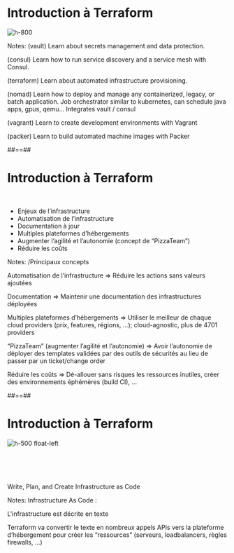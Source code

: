 <!-- .slide: class="flex-row"-->

# Introduction à Terraform

![](./assets/images/g418fd663c2_0_148.png 'h-800')

Notes:
(vault)
Learn about secrets management and data protection.

(consul)
Learn how to run service discovery and a service mesh with Consul.

(terraform)
Learn about automated infrastructure provisioning.

(nomad)
Learn how to deploy and manage any containerized, legacy, or batch application.
Job orchestrator similar to kubernetes, can schedule java apps, gpus, qemu...
Integrates vault / consul

(vagrant)
Learn to create development environments with Vagrant

(packer)
Learn to build automated machine images with Packer


##==##


# Introduction à Terraform

<br>

* Enjeux de l’infrastructure
* Automatisation de l’infrastructure
* Documentation à jour
* Multiples plateformes d’hébergements
* Augmenter l’agilité et l’autonomie (concept de “PizzaTeam”)
* Réduire les coûts

Notes:
/Principaux concepts

Automatisation de l’infrastructure => Réduire les actions sans valeurs ajoutées

Documentation => Maintenir une documentation des infrastructures déployées

Multiples plateformes d’hébergements => Utiliser le meilleur de chaque cloud providers (prix, features, régions, …); cloud-agnostic, plus de 4701 providers

“PizzaTeam” (augmenter l’agilité et l’autonomie) => Avoir l’autonomie de déployer des templates validées par des outils de sécurités au lieu de passer par un ticket/change order

Réduire les coûts => Dé-allouer sans risques les ressources inutiles, créer des environnements éphémères (build CI), ...


##==##


# Introduction à Terraform

![](./assets/images/g418fd663c2_0_187.png 'h-500 float-left')

<br><br><br><br>
Write, Plan, and Create Infrastructure as Code

Notes:
Infrastructure As Code :

L'infrastructure est décrite en texte

Terraform va convertir le texte en nombreux appels APIs vers la plateforme d’hébergement pour créer les “ressources” (serveurs, loadbalancers, règles firewalls, …)

